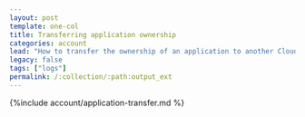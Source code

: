 ```yaml
---
layout: post
template: one-col
title: Transferring application ownership
categories: account
lead: "How to transfer the ownership of an application to another Cloud 66 account"
legacy: false
tags: ["logs"]
permalink: /:collection/:path:output_ext
---
```



{%include account/application-transfer.md %}
